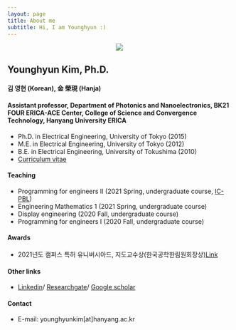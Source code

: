 ```yaml
---
layout: page
title: About me
subtitle: Hi, I am Younghyun :)
---
```


<p align="center"><img src="https://user-images.githubusercontent.com/32427749/130535244-3c8956f4-23e3-4b1b-92f9-a2343ab566b3.png"></p>

## Younghyun Kim, Ph.D.
#### 김 영현 (Korean), 金 榮現 (Hanja)
#### Assistant professor, Department of Photonics and Nanoelectronics, BK21 FOUR ERICA-ACE Center, College of Science and Convergence Technology, Hanyang University ERICA
- Ph.D. in Electrical Engineering, University of Tokyo (2015)
- M.E. in Electrical Engineering, University of Tokyo (2012) 
- B.E. in Electrical Engineering, University of Tokushima (2010)
- [Curriculum vitae](https://yh2424.github.io/cv)

#### Teaching
- Programming for engineers II (2021 Spring, undergraduate course, [IC-PBL](http://pbl.hanyang.ac.kr/))
- Engineering Mathematics 1 (2021 Spring, undergraduate course)
- Display engineering (2020 Fall, undergraduate course)
- Programming for engineers I (2020 Fall, undergraduate course)

#### Awards
- 2021년도 캠퍼스 특허 유니버시아드, 지도교수상(한국공학한림원회장상)[Link]() 

#### Other links
- [Linkedin](https://www.linkedin.com/in/younghyun-kim-6806b5119)/  [Researchgate](https://www.researchgate.net/profile/Younghyun_Kim4)/ [Google scholar](https://scholar.google.com/citations?user=-X-RZCgAAAAJ&hl=en)

#### Contact
- E-mail: younghyunkim[at]hanyang.ac.kr

<!--- 
![image](https://user-images.githubusercontent.com/32427749/127579757-95fe1d97-7820-4485-acfe-42483abd727e.png)
![image](https://user-images.githubusercontent.com/32427749/130535244-3c8956f4-23e3-4b1b-92f9-a2343ab566b3.png)
--->